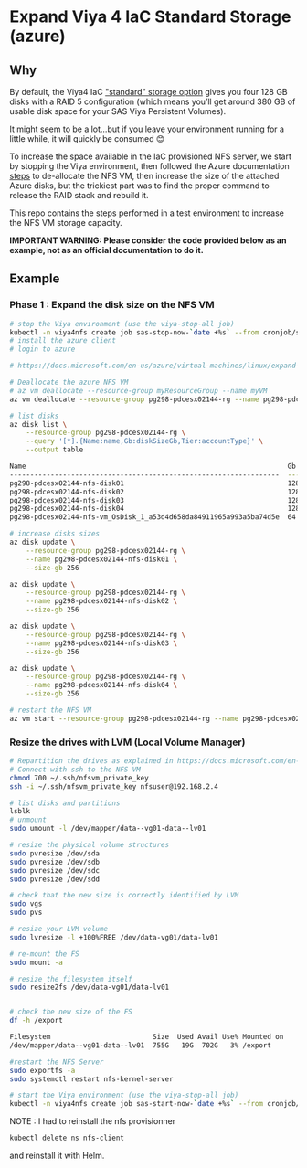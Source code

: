 # Expand Viya 4 IaC Standard Storage (azure)

## Why 

By default, the Viya4 IaC ["standard" storage option](https://github.com/sassoftware/viya4-iac-azure/blob/main/docs/CONFIG-VARS.md#nfs-server-vm-only-when-storage_typestandard) gives you four 128 GB disks with a RAID 5 configuration (which means you’ll get around 380 GB of usable disk space for your SAS Viya Persistent Volumes).

It might seem to be a lot...but if you leave your environment running for a little while, it will quickly be consumed 😊 

To increase the space available in the IaC provisioned NFS server, we start by stopping the Viya environment, then followed the Azure documentation [steps](https://docs.microsoft.com/en-us/azure/virtual-machines/linux/expand-disks) to de-allocate the NFS VM, then increase the size of the attached Azure disks, but the trickiest part was to find the proper command to release the RAID stack and rebuild it.

This repo contains the steps performed in a test environment to increase the NFS VM storage capacity.

**IMPORTANT WARNING: Please consider the code provided below as an example, not as an official documentation to do it.**

## Example

### Phase 1 : Expand the disk size on the NFS VM

```bash
# stop the Viya environment (use the viya-stop-all job)
kubectl -n viya4nfs create job sas-stop-now-`date +%s` --from cronjob/sas-stop-all
# install the azure client
# login to azure

# https://docs.microsoft.com/en-us/azure/virtual-machines/linux/expand-disks

# Deallocate the azure NFS VM
# az vm deallocate --resource-group myResourceGroup --name myVM
az vm deallocate --resource-group pg298-pdcesx02144-rg --name pg298-pdcesx02144-nfs-vm

# list disks
az disk list \
    --resource-group pg298-pdcesx02144-rg \
    --query '[*].{Name:name,Gb:diskSizeGb,Tier:accountType}' \
    --output table

Name                                                                Gb
------------------------------------------------------------------  ----
pg298-pdcesx02144-nfs-disk01                                        128
pg298-pdcesx02144-nfs-disk02                                        128
pg298-pdcesx02144-nfs-disk03                                        128
pg298-pdcesx02144-nfs-disk04                                        128
pg298-pdcesx02144-nfs-vm_OsDisk_1_a53d4d658da84911965a993a5ba74d5e  64

# increase disks sizes
az disk update \
    --resource-group pg298-pdcesx02144-rg \
    --name pg298-pdcesx02144-nfs-disk01 \
    --size-gb 256

az disk update \
    --resource-group pg298-pdcesx02144-rg \
    --name pg298-pdcesx02144-nfs-disk02 \
    --size-gb 256

az disk update \
    --resource-group pg298-pdcesx02144-rg \
    --name pg298-pdcesx02144-nfs-disk03 \
    --size-gb 256

az disk update \
    --resource-group pg298-pdcesx02144-rg \
    --name pg298-pdcesx02144-nfs-disk04 \
    --size-gb 256

# restart the NFS VM
az vm start --resource-group pg298-pdcesx02144-rg --name pg298-pdcesx02144-nfs-vm
```

### Resize the drives with LVM (Local Volume Manager)

```bash
# Repartition the drives as explained in https://docs.microsoft.com/en-us/azure/virtual-machines/linux/expand-disks#expand-a-disk-partition-and-filesystem
# Connect with ssh to the NFS VM
chmod 700 ~/.ssh/nfsvm_private_key
ssh -i ~/.ssh/nfsvm_private_key nfsuser@192.168.2.4

# list disks and partitions
lsblk
# unmount 
sudo umount -l /dev/mapper/data--vg01-data--lv01

# resize the physical volume structures
sudo pvresize /dev/sda
sudo pvresize /dev/sdb
sudo pvresize /dev/sdc
sudo pvresize /dev/sdd

# check that the new size is correctly identified by LVM
sudo vgs
sudo pvs

# resize your LVM volume
sudo lvresize -l +100%FREE /dev/data-vg01/data-lv01

# re-mount the FS
sudo mount -a

# resize the filesystem itself 
sudo resize2fs /dev/data-vg01/data-lv01


# check the new size of the FS
df -h /export

Filesystem                         Size  Used Avail Use% Mounted on
/dev/mapper/data--vg01-data--lv01  755G   19G  702G   3% /export

#restart the NFS Server
sudo exportfs -a
sudo systemctl restart nfs-kernel-server

# start the Viya environment (use the viya-stop-all job)
kubectl -n viya4nfs create job sas-start-now-`date +%s` --from cronjob/sas-start-all
```

NOTE : I had to reinstall the nfs provisionner

```bash
kubectl delete ns nfs-client 
```

and reinstall it with Helm.
